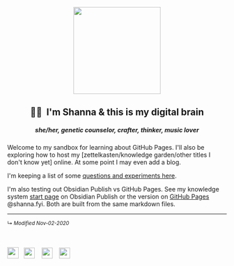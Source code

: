 <p align="center">
<img src="https://raw.githubusercontent.com/ShannaSeigel/ShannaSeigel.github.io/master/_images/garden-headshot.png" width="200">

<br>
<H2 align=center>👋🏼&nbsp; I'm Shanna & this is my digital brain</h2>
<h5 align=center size=small><i>she/her, genetic counselor, crafter, thinker, music lover</i></h5>
</p>

Welcome to my sandbox for learning about GitHub Pages. I'll also be exploring how to host my [zettelkasten/knowledge garden/other titles I don't know yet] online. At some point I may even add a blog.

I'm keeping a list of some [questions and experiments here](shanna-fyi/personal-site-experiment-log).

I'm also testing out Obsidian Publish vs GitHub Pages. See my knowledge system <a href="https://publish.obsidian.md/shanna/_START" target="_blank" rel="noopener noreferrer">start page</a> on Obsidian Publish or the version on [GitHub Pages](home) @shanna.fyi. Both are built from the same markdown files.

------------------------
<small>↳ <i>Modified Nov-02-2020</i></small>
<br><br><br>
<!--obsidian--><a href="https://forum.obsidian.md/u/shanna" target="_blank" rel="noopener noreferrer"><img src="https://raw.githubusercontent.com/ShannaSeigel/ShannaSeigel.github.io/master/_images/obsidian-sq.png" width="26"></a>&nbsp;&nbsp;
<!--github--> <a href="https://github.com/ShannaSeigel" target="_blank" rel="noopener noreferrer"><img src="https://raw.githubusercontent.com/ShannaSeigel/ShannaSeigel.github.io/master/_images/dave-gandy-socials/github-logo.png" width="25"></a>&nbsp;&nbsp;&nbsp;
<!--reddit <a href="https://www.reddit.com/user/Shanna_Seigel/" target="_blank" rel="noopener noreferrer"><img src="https://raw.githubusercontent.com/ShannaSeigel/ShannaSeigel.github.io/master/_images/social-icon-reddit.png" width="25"></a>&nbsp;&nbsp;&nbsp;-->
<!--twitter--> <a href="https://twitter.com/ShannaSeigel" target="_blank" rel="noopener noreferrer"><img src="https://raw.githubusercontent.com/ShannaSeigel/ShannaSeigel.github.io/master/_images/social-icon-twitter.png" width="25"></a>&nbsp;&nbsp;&nbsp;
<!--linkedin--> <a href="https://www.linkedin.com/in/shannaseigel" target="_blank" rel="noopener noreferrer"><img src="https://raw.githubusercontent.com/ShannaSeigel/ShannaSeigel.github.io/master/_images/dave-gandy-socials/linkedin-letters.png" width="25"></a>&nbsp;&nbsp;&nbsp;

<!--
saw tutorial on opening links in new tab that rec's extra security to prevent phishing:
target="_blank" rel="noopener noreferrer"
<a href="https://forum.obsidian.md/u/shanna" target="_blank" rel="noopener noreferrer"><img src="" width="25"></a>&nbsp;&nbsp;&nbsp;
-->
